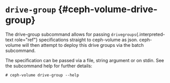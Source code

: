 # `drive-group` {#ceph-volume-drive-group}

The drive-group subcommand allows for passing
`drivegroups`{.interpreted-text role="ref"} specifications straight to
ceph-volume as json. ceph-volume will then attempt to deploy this drive
groups via the batch subcommand.

The specification can be passed via a file, string argument or on stdin.
See the subcommand help for further details:

    # ceph-volume drive-group --help
